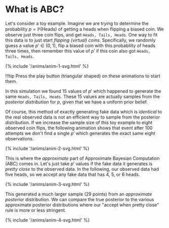 # What is ABC?

Let's consider a toy example.
Imagine we are trying to determine the probability $p = \mathbb{P}(\text{Heads})$ of getting a heads when flipping a biased coin.
We observe just three coin flips, and get `Heads, Tails, Heads`.
One way to fit this data is to just start _flipping (virtual) coins_.
Specifically, we randomly guess a value $p' \in (0, 1)$, flip a biased coin with this probability of heads three times, then remember this value of $p'$ if this coin also got `Heads, Tails, Heads`.

{% include '/anims/anim-1-svg.html' %}

!!!tip 
	Press the play button (triangular shaped) on these animations to start them.

In this simulation we found 15 values of $p'$ which happened to generate the same `Heads, Tails, Heads`.
These 15 values are actually samples from the _posterior distribution_ for $p$, given that we have a uniform prior belief.

Of course, this method of exactly generating fake data which is _identical_ to the real observed data is not an efficient way to sample  from the posterior distribution.
If we increase the sample size of this toy example to eight observed coin flips, the following animation shows that event after 100 attempts we don't find a single $p'$ which generates the exact same eight observations. 

{% include '/anims/anim-2-svg.html' %}

This is where the _approximate_ part of Approximate Bayesian Computation (ABC) comes in.
Let's just take $p'$ values if the fake data it generates is _pretty close_ to the observed data.
In the following, our observed data had five heads, so we accept any fake data that has 4, 5, or 6 heads.

{% include '/anims/anim-3-svg.html' %}

This generated a much larger sample (29 points) from an _approximate posterior_ distribution.
We can compare the true posterior to the various approximate posterior distributions where our "accept when pretty close" rule is more or less stringent. 

{% include '/anims/anim-4-svg.html' %}